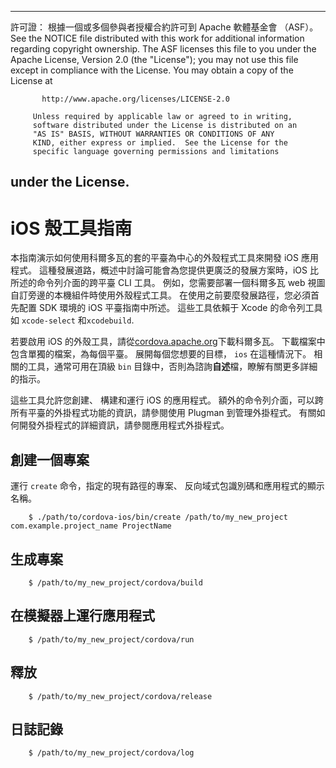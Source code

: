 * * *

許可證： 根據一個或多個參與者授權合約許可到 Apache 軟體基金會 （ASF）。 See the NOTICE file distributed with this work for additional information regarding copyright ownership. The ASF licenses this file to you under the Apache License, Version 2.0 (the "License"); you may not use this file except in compliance with the License. You may obtain a copy of the License at

           http://www.apache.org/licenses/LICENSE-2.0
    
         Unless required by applicable law or agreed to in writing,
         software distributed under the License is distributed on an
         "AS IS" BASIS, WITHOUT WARRANTIES OR CONDITIONS OF ANY
         KIND, either express or implied.  See the License for the
         specific language governing permissions and limitations
    

## under the License.

# iOS 殼工具指南

本指南演示如何使用科爾多瓦的套的平臺為中心的外殼程式工具來開發 iOS 應用程式。 這種發展道路，概述中討論可能會為您提供更廣泛的發展方案時，iOS 比所述的命令列介面的跨平臺 CLI 工具。 例如，您需要部署一個科爾多瓦 web 視圖自訂旁邊的本機組件時使用外殼程式工具。 在使用之前要麼發展路徑，您必須首先配置 SDK 環境的 iOS 平臺指南中所述。 這些工具依賴于 Xcode 的命令列工具如 `xcode-select` 和`xcodebuild`.

若要啟用 iOS 的外殼工具，請從[cordova.apache.org][1]下載科爾多瓦。 下載檔案中包含單獨的檔案，為每個平臺。 展開每個您想要的目標， `ios` 在這種情況下。 相關的工具，通常可用在頂級 `bin` 目錄中，否則為諮詢**自述**檔，瞭解有關更多詳細的指示。

 [1]: http://cordova.apache.org

這些工具允許您創建、 構建和運行 iOS 的應用程式。 額外的命令列介面，可以跨所有平臺的外掛程式功能的資訊，請參閱使用 Plugman 到管理外掛程式。 有關如何開發外掛程式的詳細資訊，請參閱應用程式外掛程式。

## 創建一個專案

運行 `create` 命令，指定的現有路徑的專案、 反向域式包識別碼和應用程式的顯示名稱。

        $ ./path/to/cordova-ios/bin/create /path/to/my_new_project com.example.project_name ProjectName
    

## 生成專案

        $ /path/to/my_new_project/cordova/build
    

## 在模擬器上運行應用程式

        $ /path/to/my_new_project/cordova/run
    

## 釋放

        $ /path/to/my_new_project/cordova/release
    

## 日誌記錄

        $ /path/to/my_new_project/cordova/log